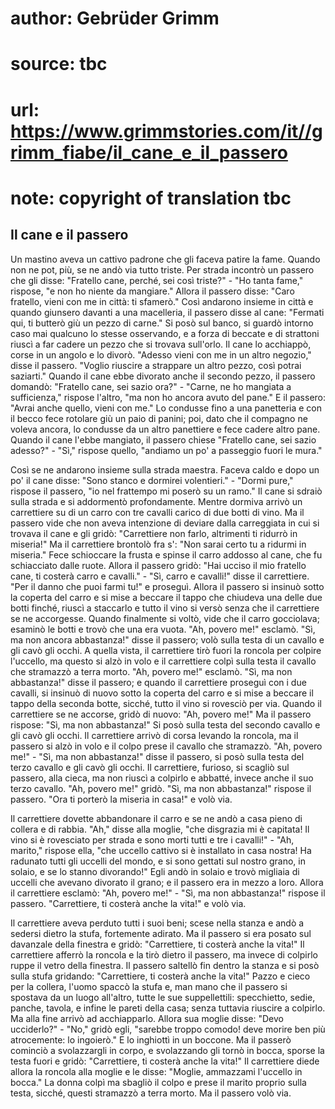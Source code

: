 # author: Gebrüder Grimm
# source: tbc
# url: https://www.grimmstories.com/it//grimm_fiabe/il_cane_e_il_passero
# note: copyright of translation tbc

## Il cane e il passero 

Un mastino aveva un cattivo padrone che gli faceva patire la fame.
Quando non ne pot‚ più, se ne andò via tutto triste. Per strada incontrò
un passero che gli disse: "Fratello cane, perché‚ sei così triste?" -
"Ho tanta fame," rispose, "e non ho niente da mangiare." Allora il
passero disse: "Caro fratello, vieni con me in città: ti sfamerò."
Così andarono insieme in città e quando giunsero davanti a una
macelleria, il passero disse al cane: "Fermati qui, ti butterò giù un
pezzo di carne." Si posò sul banco, si guardò intorno caso mai qualcuno
lo stesse osservando, e a forza di beccate e di strattoni riuscì a far
cadere un pezzo che si trovava sull'orlo. Il cane lo acchiappò, corse
in un angolo e lo divorò. "Adesso vieni con me in un altro negozio,"
disse il passero. "Voglio riuscire a strappare un altro pezzo, così
potrai saziarti." Quando il cane ebbe divorato anche il secondo pezzo,
il passero domandò: "Fratello cane, sei sazio ora?" - "Carne, ne ho
mangiata a sufficienza," rispose l'altro, "ma non ho ancora avuto del
pane." E il passero: "Avrai anche quello, vieni con me." Lo condusse
fino a una panetteria e con il becco fece rotolare giù un paio di
panini; poi, dato che il compagno ne voleva ancora, lo condusse da un
altro panettiere e fece cadere altro pane. Quando il cane l'ebbe
mangiato, il passero chiese "Fratello cane, sei sazio adesso?" -
"Sì," rispose quello, "andiamo un po' a passeggio fuori le mura."

Così se ne andarono insieme sulla strada maestra. Faceva caldo e dopo un
po' il cane disse: "Sono stanco e dormirei volentieri." - "Dormi
pure," rispose il passero, "io nel frattempo mi poserò su un ramo."
Il cane si sdraiò sulla strada e si addormentò profondamente. Mentre
dormiva arrivò un carrettiere su di un carro con tre cavalli carico di
due botti di vino. Ma il passero vide che non aveva intenzione di
deviare dalla carreggiata in cui si trovava il cane e gli gridò:
"Carrettiere non farlo, altrimenti ti ridurrò in miseria!" Ma il
carrettiere brontolò fra s': "Non sarai certo tu a ridurmi in
miseria." Fece schioccare la frusta e spinse il carro addosso al cane,
che fu schiacciato dalle ruote. Allora il passero gridò: "Hai ucciso il
mio fratello cane, ti costerà carro e cavalli." - "Sì, carro e
cavalli!" disse il carrettiere. "Per il danno che puoi farmi tu!" e
proseguì. Allora il passero si insinuò sotto la coperta del carro e si
mise a beccare il tappo che chiudeva una delle due botti finché‚ riuscì
a staccarlo e tutto il vino si versò senza che il carrettiere se ne
accorgesse. Quando finalmente si voltò, vide che il carro gocciolava;
esaminò le botti e trovò che una era vuota. "Ah, povero me!" esclamò.
"Sì, ma non ancora abbastanza!" disse il passero; volò sulla testa di
un cavallo e gli cavò gli occhi. A quella vista, il carrettiere tirò
fuori la roncola per colpire l'uccello, ma questo si alzò in volo e il
carrettiere colpì sulla testa il cavallo che stramazzò a terra morto.
"Ah, povero me!" esclamò. "Sì, ma non abbastanza!" disse il passero;
e quando il carrettiere proseguì con i due cavalli, si insinuò di nuovo
sotto la coperta del carro e si mise a beccare il tappo della seconda
botte, sicché‚ tutto il vino si rovesciò per via. Quando il carrettiere
se ne accorse, gridò di nuovo: "Ah, povero me!" Ma il passero rispose:
"Sì, ma non abbastanza!" Si posò sulla testa del secondo cavallo e gli
cavò gli occhi. Il carrettiere arrivò di corsa levando la roncola, ma il
passero si alzò in volo e il colpo prese il cavallo che stramazzò. "Ah,
povero me!" - "Sì, ma non abbastanza!" disse il passero, si posò
sulla testa del terzo cavallo e gli cavò gli occhi. Il carrettiere,
furioso, si scagliò sul passero, alla cieca, ma non riuscì a colpirlo e
abbatté‚ invece anche il suo terzo cavallo. "Ah, povero me!" gridò.
"Sì, ma non abbastanza!" rispose il passero. "Ora ti porterò la
miseria in casa!" e volò via.

Il carrettiere dovette abbandonare il carro e se ne andò a casa pieno di
collera e di rabbia. "Ah," disse alla moglie, "che disgrazia mi è
capitata! Il vino si è rovesciato per strada e sono morti tutti e tre i
cavalli!" - "Ah, marito," rispose ella, "che uccello cattivo si è
installato in casa nostra! Ha radunato tutti gli uccelli del mondo, e si
sono gettati sul nostro grano, in solaio, e se lo stanno divorando!"
Egli andò in solaio e trovò migliaia di uccelli che avevano divorato il
grano; e il passero era in mezzo a loro. Allora il carrettiere esclamò:
"Ah, povero me!" - "Sì, ma non abbastanza!" rispose il passero.
"Carrettiere, ti costerà anche la vita!" e volò via.

Il carrettiere aveva perduto tutti i suoi beni; scese nella stanza e
andò a sedersi dietro la stufa, fortemente adirato. Ma il passero si era
posato sul davanzale della finestra e gridò: "Carrettiere, ti costerà
anche la vita!" Il carrettiere afferrò la roncola e la tirò dietro il
passero, ma invece di colpirlo ruppe il vetro della finestra. Il passero
saltellò fin dentro la stanza e si posò sulla stufa gridando:
"Carrettiere, ti costerà anche la vita!" Pazzo e cieco per la collera,
l'uomo spaccò la stufa e, man mano che il passero si spostava da un
luogo all'altro, tutte le sue suppellettili: specchietto, sedie,
panche, tavola, e infine le pareti della casa; senza tuttavia riuscire a
colpirlo. Ma alla fine arrivò ad acchiapparlo. Allora sua moglie disse:
"Devo ucciderlo?" - "No," gridò egli, "sarebbe troppo comodo! deve
morire ben più atrocemente: lo ingoierò." E lo inghiottì in un boccone.
Ma il passerò cominciò a svolazzargli in corpo, e svolazzando gli tornò
in bocca, sporse la testa fuori e gridò: "Carrettiere, ti costerà anche
la vita!" Il carrettiere diede allora la roncola alla moglie e le
disse: "Moglie, ammazzami l'uccello in bocca." La donna colpì ma
sbagliò il colpo e prese il marito proprio sulla testa, sicché‚ questi
stramazzò a terra morto. Ma il passero volò via.
